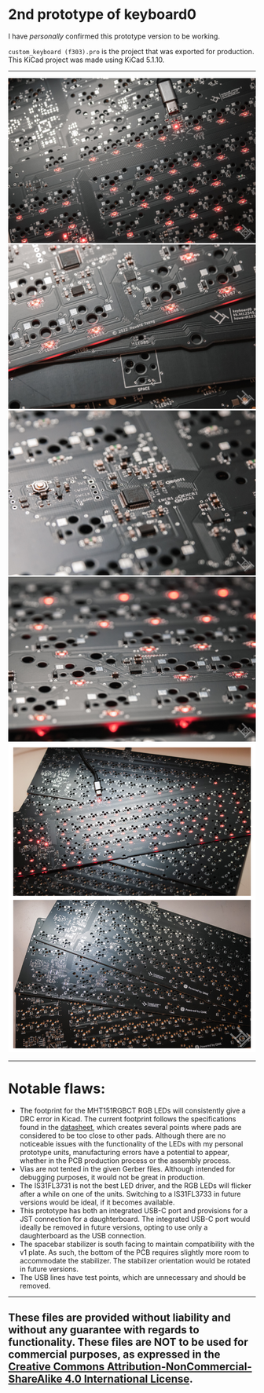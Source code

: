 # 2nd prototype of keyboard0

I have *personally* confirmed this prototype version to be working. 

`custom_keyboard (f303).pro` is the project that was exported for production. This KiCad project was made using KiCad 5.1.10.

---
![photo1](Pics/photo1.jpg)
![photo2](Pics/photo2.jpg)
![photo3](Pics/photo3.jpg)
![photo4](Pics/photo4.jpg)
![photo5](Pics/photo5.jpg)

---

# Notable flaws:
- The footprint for the MHT151RGBCT RGB LEDs will consistently give a DRC error in Kicad. The current footprint follows the specifications found in the [datasheet](https://datasheet.lcsc.com/lcsc/2104121904_MEIHUA-MHT151RGBCT_C409782.pdf), which creates several points where pads are considered to be too close to other pads. Although there are no noticeable issues with the functionality of the LEDs with my personal prototype units, manufacturing errors have a potential to appear, whether in the PCB production process or the assembly process. 
- Vias are not tented in the given Gerber files. Although intended for debugging purposes, it would not be great in production.
- The IS31FL3731 is not the best LED driver, and the RGB LEDs will flicker after a while on one of the units. Switching to a IS31FL3733 in future versions would be ideal, if it becomes available.
- This prototype has both an integrated USB-C port and provisions for a JST connection for a daughterboard. The integrated USB-C port would ideally be removed in future versions, opting to use only a daughterboard as the USB connection. 
- The spacebar stabilizer is south facing to maintain compatibility with the v1 plate. As such, the bottom of the PCB requires slightly more room to accommodate the stabilizer. The stabilizer orientation would be rotated in future versions.
- The USB lines have test points, which are unnecessary and should be removed.

---

## These files are provided without liability and without any guarantee with regards to functionality. These files are NOT to be used for commercial purposes, as expressed in the [Creative Commons Attribution-NonCommercial-ShareAlike 4.0 International License][cc-by-nc-sa].

[cc-by-nc-sa]: http://creativecommons.org/licenses/by-nc-sa/4.0/
